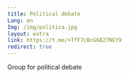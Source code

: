 ```yaml
---
title: Political debate
Lang: en
Img: /img/politica.jpg
layout: extra
link: https://t.me/+TfF7cBcG6B27NEY9
redirect: true
---
```

Group for political debate
